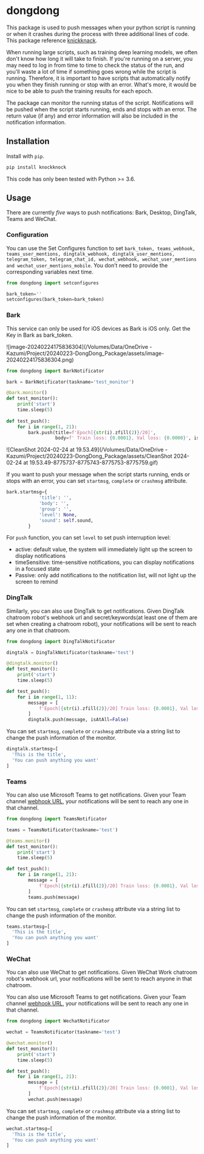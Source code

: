 # dongdong

This package is used to push messages when your python script is running or when it crashes during the process with three additional lines of code. This package reference [knickknack](https://github.com/huggingface/knockknock).

When running large scripts, such as training deep learning models, we often don't know how long it will take to finish. If you're running on a server, you may need to log in from time to time to check the status of the run, and you'll waste a lot of time if something goes wrong while the script is running. Therefore, it is important to have scripts that automatically notify you when they finish running or stop with an error. What's more, it would be nice to be able to push the training results for each epoch.

The package can monitor the running status of the script. Notifications will be pushed when the script starts running, ends and stops with an error. The return value (if any) and error information will also be included in the notification information.

## Installation

Install with `pip`.

```bash
pip install knockknock
```

This code has only been tested with Python >= 3.6.

## Usage

There are currently *five* ways to push notifications: Bark, Desktop, DingTalk, Teams and WeChat.

### Configuration

You can use the Set Configures function to set `bark_token, teams_webhook, teams_user_mentions, dingtalk_webhook, dingtalk_user_mentions, telegram_token, telegram_chat_id, wechat_webhook, wechat_user_mentions and wechat_user_mentions_mobile`. You don’t need to provide the corresponding variables next time.

```python
from dongdong import setconfigures

bark_token=''
setconfigures(bark_token=bark_token)
```

### Bark

This service can only be used for iOS devices as Bark is iOS only. Get the Key in Bark as bark_token.

![image-20240224175836304](/Volumes/Data/OneDrive - Kazumi/Project/20240223-DongDong_Package/assets/image-20240224175836304.png)

```python
from dongdong import BarkNotificator

bark = BarkNotificator(taskname='test_monitor')

@bark.monitor()
def test_monitor():
    print('start')
    time.sleep(5)
    
def test_push():
    for i in range(1, 21):
        bark.push(title=f'Epoch[{str(i).zfill(2)}/20]',
                  body=f' Train loss: {0.0001}, Val loss: {0.0000}', isArchive=1)
```

![CleanShot 2024-02-24 at 19.53.49](/Volumes/Data/OneDrive - Kazumi/Project/20240223-DongDong_Package/assets/CleanShot 2024-02-24 at 19.53.49-8775737-8775743-8775753-8775759.gif)

If you want to push your message when the script starts running, ends or stops with an error, you can set `startmsg`, `complete` or `crashmsg` attribute.

```python
bark.startmsg={
            'title': '',
            'body': '',
            'group': '',
            'level': None,
            'sound': self.sound,
        }
```

For `push` function, you can set `level` to set push interruption level:

- active: default value, the system will immediately light up the screen to display notifications
- timeSensitive: time-sensitive notifications, you can display notifications in a focused state
- Passive: only add notifications to the notification list, will not light up the screen to remind

### DingTalk

Similarly, you can also use DingTalk to get notifications. Given DingTalk chatroom robot's webhook url and secret/keywords(at least one of them are set when creating a chatroom robot), your notifications will be sent to reach any one in that chatroom.

```python
from dongdong import DingTalkNotificator

dingtalk = DingTalkNotificator(taskname='test')

@dingtalk.monitor()
def test_monitor():
    print('start')
    time.sleep(5)

def test_push():
    for i in range(1, 11):
        message = [
            f'Epoch[{str(i).zfill(2)}/20] Train loss: {0.0001}, Val loss: {0.0000}'
        ]
        dingtalk.push(message, isAtAll=False)
```

You can set  `startmsg`,  `complete` or `crashmsg` attribute via a string list to change the push information of the monitor.

```python
dingtalk.startmsg=[
  'This is the title',
  'You can push anything you want'
]
```

### Teams

You can also use Microsoft Teams to get notifications. Given your Team channel [webhook URL](https://docs.microsoft.com/en-us/microsoftteams/platform/concepts/connectors/connectors-using), your notifications will be sent to reach any one in that channel.

```python
from dongdong import TeamsNotificator

teams = TeamsNotificator(taskname='test')

@teams.monitor()
def test_monitor():
    print('start')
    time.sleep(5)

def test_push():
    for i in range(1, 21):
        message = [
            f'Epoch[{str(i).zfill(2)}/20] Train loss: {0.0001}, Val loss: {0.0000}'
        ]
        teams.push(message)
```

You can set  `startmsg`,  `complete` or `crashmsg` attribute via a string list to change the push information of the monitor.

```python
teams.startmsg=[
  'This is the title',
  'You can push anything you want'
]
```

### WeChat

You can also use WeChat to get notifications. Given WeChat Work chatroom robot's webhook url, your notifications will be sent to reach anyone in that chatroom.

You can also use Microsoft Teams to get notifications. Given your Team channel [webhook URL](https://docs.microsoft.com/en-us/microsoftteams/platform/concepts/connectors/connectors-using), your notifications will be sent to reach any one in that channel.

```python
from dongdong import WechatNotificator

wechat = TeamsNotificator(taskname='test')

@wechat.monitor()
def test_monitor():
    print('start')
    time.sleep(5)

def test_push():
    for i in range(1, 21):
        message = [
            f'Epoch[{str(i).zfill(2)}/20] Train loss: {0.0001}, Val loss: {0.0000}'
        ]
        wechat.push(message)
```

You can set  `startmsg`,  `complete` or `crashmsg` attribute via a string list to change the push information of the monitor.

```python
wechat.startmsg=[
  'This is the title',
  'You can push anything you want'
]
```

